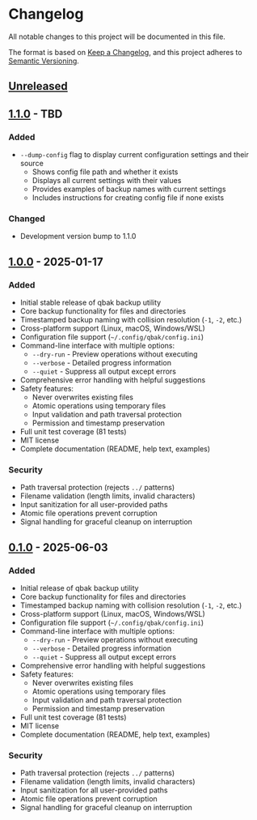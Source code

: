 # Changelog

All notable changes to this project will be documented in this file.

The format is based on [Keep a Changelog](https://keepachangelog.com/en/1.0.0/),
and this project adheres to [Semantic Versioning](https://semver.org/spec/v2.0.0.html).

## [Unreleased]

## [1.1.0] - TBD

### Added
- `--dump-config` flag to display current configuration settings and their source
  - Shows config file path and whether it exists
  - Displays all current settings with their values
  - Provides examples of backup names with current settings
  - Includes instructions for creating config file if none exists

### Changed
- Development version bump to 1.1.0

## [1.0.0] - 2025-01-17

### Added
- Initial stable release of qbak backup utility
- Core backup functionality for files and directories
- Timestamped backup naming with collision resolution (`-1`, `-2`, etc.)
- Cross-platform support (Linux, macOS, Windows/WSL)
- Configuration file support (`~/.config/qbak/config.ini`)
- Command-line interface with multiple options:
  - `--dry-run` - Preview operations without executing
  - `--verbose` - Detailed progress information
  - `--quiet` - Suppress all output except errors
- Comprehensive error handling with helpful suggestions
- Safety features:
  - Never overwrites existing files
  - Atomic operations using temporary files
  - Input validation and path traversal protection
  - Permission and timestamp preservation
- Full unit test coverage (81 tests)
- MIT license
- Complete documentation (README, help text, examples)

### Security
- Path traversal protection (rejects `../` patterns)
- Filename validation (length limits, invalid characters)
- Input sanitization for all user-provided paths
- Atomic file operations prevent corruption
- Signal handling for graceful cleanup on interruption

## [0.1.0] - 2025-06-03

### Added
- Initial release of qbak backup utility
- Core backup functionality for files and directories
- Timestamped backup naming with collision resolution (`-1`, `-2`, etc.)
- Cross-platform support (Linux, macOS, Windows/WSL)
- Configuration file support (`~/.config/qbak/config.ini`)
- Command-line interface with multiple options:
  - `--dry-run` - Preview operations without executing
  - `--verbose` - Detailed progress information
  - `--quiet` - Suppress all output except errors
- Comprehensive error handling with helpful suggestions
- Safety features:
  - Never overwrites existing files
  - Atomic operations using temporary files
  - Input validation and path traversal protection
  - Permission and timestamp preservation
- Full unit test coverage (81 tests)
- MIT license
- Complete documentation (README, help text, examples)

### Security
- Path traversal protection (rejects `../` patterns)
- Filename validation (length limits, invalid characters)
- Input sanitization for all user-provided paths
- Atomic file operations prevent corruption
- Signal handling for graceful cleanup on interruption

[Unreleased]: https://github.com/andreas-glaser/qbak/compare/v1.1.0...HEAD
[1.1.0]: https://github.com/andreas-glaser/qbak/compare/v1.0.0...v1.1.0
[1.0.0]: https://github.com/andreas-glaser/qbak/releases/tag/v1.0.0
[0.1.0]: https://github.com/andreas-glaser/qbak/releases/tag/v0.1.0 
